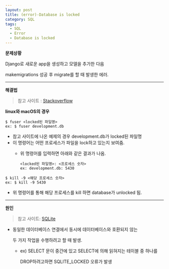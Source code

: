 ```yaml
---
layout: post
title: (error)-Database is locked
category: SQL
tags:
  - SQL
  - Error
  - Database is locked
---
```




**문제상황**

Django로 새로운 app을 생성하고 모델을 추가한 다음

makemigrations 성공 후 migrate를 할 때 발생한 에러.

---



**해결법**

> 참고 사이트 : [Stackoverflow](https://stackoverflow.com/questions/151026/how-do-i-unlock-a-sqlite-database)

**linux와 macOS의 경우**

```
$ fuser <locked된 파일명>
ex: $ fuser development.db
```

- 참고 사이트에 나온 예제의 경우 development.db가 locked된 파일명
- 이 명령어는 어떤 프로세스가 파일을 lock하고 있는지 보여줌.
  - 위 명령어를 입력하면 아래와 같은 결과가 나옴.

    ```
    <locked된 파일명>: <프로세스 숫자>
    ex: development.db: 5430 
    ```

```
$ kill -9 <해당 프로세스 숫자>
ex: $ kill -9 5430
```

- 위 명령어를 통해 해당 프로세스를 kill 하면 database가 unlocked 됨.

---



**원인**

> 참고 사이트: [SQLite](https://www.sqlite.org/cvstrac/wiki?p=DatabaseIsLocked)

- 동일한 데이터베이스 연결에서 동시에 데이터베이스와 호환되지 않는 

  두 가지 작업을 수행하려고 할 때 발생.

  - ex) SELECT 문이 중간에 있고 SELECT에 의해 읽혀지는 테이블 중 하나를 

    DROP하려고하면 SQLITE_LOCKED 오류가 발생

